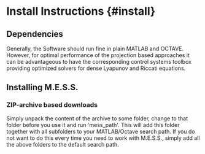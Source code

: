 Install Instructions  						{#install}
====================

## Dependencies

Generally, the Software should run fine in plain MATLAB and
OCTAVE. However, for optimal performance of the projection based
approaches it can be advantageous to have the corresponding control
systems toolbox providing optimized solvers for dense Lyapunov and
Riccati equations.


## Installing M.E.S.S.

### ZIP-archive based downloads
Simply unpack the content of the archive to some folder, change to
that folder before you use it and run 'mess_path'. This will add this
folder together with all subfolders to your MATLAB/Octave search
path. If you do not want to do this every time you need to work with
M.E.S.S., simply add all the above folders to the default search path.

